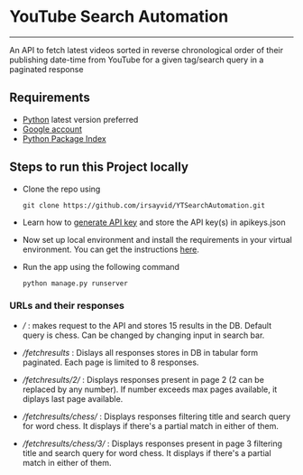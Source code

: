 # YouTube Search Automation

---

An API to fetch latest videos sorted in reverse chronological order of their publishing date-time from YouTube for a given tag/search query in a paginated response

## Requirements

- [Python](https://www.python.org/downloads/) latest version preferred
- [Google account](https://accounts.google.com/SignUp?hl=nn)
- [Python Package Index](https://pip.pypa.io/en/stable/installation/)

## Steps to run this Project locally

- Clone the repo using

  ```
  git clone https://github.com/irsayvid/YTSearchAutomation.git
  ```

- Learn how to [generate API key](./DOCUMENTATION.md#GenerateYouTubedataAPIkey) and store the API key(s) in apikeys.json

- Now set up local environment and install the requirements in your virtual environment. You can get the instructions [here](./DOCUMENTATION.md).

- Run the app using the following command
  ```
  python manage.py runserver
  ```

### URLs and their responses

- _/_ : makes request to the API and stores 15 results in the DB. Default query is chess. Can be changed by changing input in search bar.

- _/fetchresults_ : Dislays all responses stores in DB in tabular form paginated. Each page is limited to 8 responses.

- _/fetchresults/2/_ : Displays responses present in page 2 (2 can be replaced by any number). If number exceeds max pages available, it diplays last page available.

- _/fetchresults/chess/_ : Displays responses filtering title and search query for word chess. It displays if there's a partial match in either of them.

- _/fetchresults/chess/3/_ : Displays responses present in page 3 filtering title and search query for word chess. It displays if there's a partial match in either of them.
